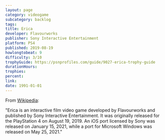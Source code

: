 ```yaml
---
layout: page
category: videogame
subcategory: backlog
tags:
title: Erica
developer: Flavourworks
publisher: Sony Interactive Entertainment
platform: PS4
published: 2019-08-19
howlongtobeat: 9
difficulty: 3/10
trophyGuide: https://psnprofiles.com/guide/9027-erica-trophy-guide
durationHours:
trophies:
percent:
link:
date: 1991-01-01
---
```


From [Wikipedia](https://en.wikipedia.org/wiki/Erica_(video_game)):

"Erica is an interactive film video game developed by Flavourworks and published by Sony Interactive Entertainment. It was originally released for the PlayStation 4 on August 19, 2019. An iOS port licensed by Sony was released on January 15, 2021, while a port for Microsoft Windows was released on May 25, 2021."
